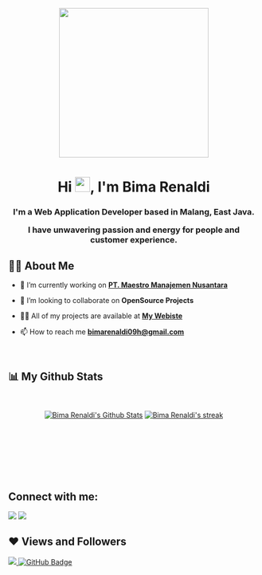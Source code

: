 <p align="center"><img src="https://media2.giphy.com/media/cmCEsJZHYBPels360q/giphy.gif" width="300"/></p>

<h1 align="center">Hi <img src="https://raw.githubusercontent.com/MartinHeinz/MartinHeinz/master/wave.gif" width="30px">, I'm Bima Renaldi</h1>
<h3 align="center"><p>I'm a Web Application Developer based in Malang, East Java.</p><p> I have unwavering passion and energy for people and customer experience.</p></h3>


## 🙋‍♂️ About Me

- 🔭 I’m currently working on **[PT. Maestro Manajemen Nusantara](http://maestromn.com/)**

- 👯 I’m looking to collaborate on **OpenSource Projects**

- 👨‍💻 All of my projects are available at **[My Webiste](https://bima-portfolio.web.app/)**

- 📫 How to reach me **bimarenaldi09h@gmail.com**

<!-- - ⚡ Fun fact **I play games and go to the GYM very often.** -->

<!-- ## 🚀 Languages and Tools:

<p align="left"> 
    <a href="https://www.java.com" target="_blank"> <img src="https://img.icons8.com/color/48/000000/java-coffee-cup-logo.png"/> </a>
    <a href="https://reactjs.org/" target="_blank"> <img src="https://img.icons8.com/color/48/000000/react-native.png"/> </a>
    <a href="https://spring.io/projects/spring-boot" target="_blank"> <img src="https://img.icons8.com/color/48/000000/spring-logo.png"/> </a> 
    <a href="https://developer.mozilla.org/en-US/docs/Web/JavaScript" target="_blank"> <img src="https://img.icons8.com/color/48/000000/javascript.png"/> </a> 
    <a href="https://www.w3.org/html/" target="_blank"> <img src="https://img.icons8.com/color/48/000000/html-5.png"/> </a> 
    <a href="https://www.w3schools.com/css/" target="_blank"> <img src="https://img.icons8.com/color/48/000000/css3.png"/> </a> 
    <a href="https://getbootstrap.com" target="_blank"> <img src="https://img.icons8.com/color/48/000000/bootstrap.png"/> </a> 
    <a href="https://www.python.org" target="_blank"> <img src="https://img.icons8.com/color/48/000000/python.png"/> </a> 
    <a style="padding-right:8px;" href="https://nodejs.org" target="_blank"> <img src="https://img.icons8.com/color/48/000000/nodejs.png"/> </a> 
    <a style="padding-right:8px;" href="https://www.mysql.com/" target="_blank"> <img src="https://img.icons8.com/fluent/50/000000/mysql-logo.png"/> </a>
    <a href="https://www.mongodb.com/" target="_blank"> <img src="https://raw.githubusercontent.com/devicons/devicon/master/icons/mongodb/mongodb-original-wordmark.svg" alt="mongodb" width="48" height="48"/> </a> 
    <a href="https://firebase.google.com/" target="_blank"> <img src="https://img.icons8.com/color/48/000000/firebase.png"/> </a> 
    <a href="https://postman.com" target="_blank"> <img src="https://www.vectorlogo.zone/logos/getpostman/getpostman-icon.svg" alt="postman" width="45" height="45"/> </a>   
    <a href="https://git-scm.com/" target="_blank"> <img src="https://img.icons8.com/color/48/000000/git.png"/> </a> 
    <a href="https://www.jenkins.io" target="_blank"> <img src="https://www.vectorlogo.zone/logos/jenkins/jenkins-icon.svg" alt="jenkins" width="48" height="48"/> </a> 
    <a href="https://redux.js.org" target="_blank"> <img src="https://img.icons8.com/color/48/000000/redux.png"/> </a>
    <a href="https://expressjs.com" target="_blank"> <img src="https://raw.githubusercontent.com/devicons/devicon/master/icons/express/express-original-wordmark.svg" alt="express" width="40" height="40"/> </a>
</p> -->

<!-- [![React Badge](https://img.shields.io/badge/-React-61DBFB?style=for-the-badge&labelColor=black&logo=react&logoColor=61DBFB)](#)  [![Javascript Badge](https://img.shields.io/badge/-Javascript-F0DB4F?style=for-the-badge&labelColor=black&logo=javascript&logoColor=F0DB4F)](#) [![Typescript Badge](https://img.shields.io/badge/-Typescript-007acc?style=for-the-badge&labelColor=black&logo=typescript&logoColor=007acc)](#) [![Nodejs Badge](https://img.shields.io/badge/-Nodejs-3C873A?style=for-the-badge&labelColor=black&logo=node.js&logoColor=3C873A)](#) [![GraphQL Badge](https://img.shields.io/badge/-GraphQl-e535ab?style=for-the-badge&labelColor=black&logo=node.js&logoColor=e535ab)](#) -->
<br/>

<!-- <p align="center">
    
</p> -->

## 📊 My Github Stats

  <br/><p align="center">
    <a href="https://github.com/bimarenaldi/github-readme-stats"><img alt="Bima Renaldi's Github Stats" src="https://github-readme-stats.vercel.app/api?username=bimarenaldi&show_icons=true&count_private=true&theme=react&hide_border=true&bg_color=0D1117" /></a>
  <a href="https://github.com/bimarenaldi/github-readme-streak-stats">
        <img title="🔥 Get streak stats for your profile at git.io/streak-stats" alt="Bima Renaldi's streak" src="https://github-readme-streak-stats.herokuapp.com/?user=bimarenaldi&theme=black-ice&hide_border=true&stroke=0000&background=060A0CD0"/>
    </a></p>
  <br/>
<!--   <b>Note:</b> Top languages is only a metric of the languages my public code consists of and doesn't reflect experience or skill level. -->


<br/>
<br/>

<!-- <a href="https://github.com/bimarenaldi/github-readme-activity-graph"><img alt="Bima Renaldi's Activity Graph" src="https://activity-graph.herokuapp.com/graph?username=bimarenaldi&bg_color=0D1117&color=5BCDEC&line=5BCDEC&point=FFFFFF&hide_border=true" /></a> -->

<br/>
<br/>

## Connect with me:
<p align="left">

<a href = "https://www.linkedin.com/in/bima-renaldi/"><img src="https://img.icons8.com/fluent/48/000000/linkedin.png"/></a>
<a href = "https://www.instagram.com/bima_renaldi/"><img src="https://img.icons8.com/fluent/48/000000/instagram-new.png"/></a>
<!-- <a href = "https://www.youtube.com/channel/UC-NXT1lYAOPa3lrgWXqvuHA"><img src="https://img.icons8.com/color/48/000000/youtube-play.png"/></a> -->

</p>

## ❤ Views and Followers
<a href="https://github.com/Meghna-DAS/github-profile-views-counter">
    <img src="https://komarev.com/ghpvc/?username=bimarenaldi">
</a>
<a href="https://github.com/bimarenaldi?tab=followers"><img src="https://img.shields.io/github/followers/bimarenaldi?label=Followers&style=social" alt="GitHub Badge"></a>
